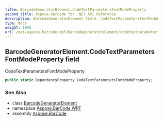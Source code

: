 ```yaml
---
title: BarcodeGeneratorElement.CodeTextParametersFontModeProperty
second_title: Aspose.BarCode for .NET API Reference
description: BarcodeGeneratorElement field. CodeTextParametersFontModeProperty
type: docs
weight: 1950
url: /net/aspose.barcode.wpf/barcodegeneratorelement/codetextparametersfontmodeproperty/
---
```

## BarcodeGeneratorElement.CodeTextParametersFontModeProperty field

CodeTextParametersFontModeProperty

```csharp
public static DependencyProperty CodeTextParametersFontModeProperty;
```

### See Also

* class [BarcodeGeneratorElement](../)
* namespace [Aspose.BarCode.WPF](../../../aspose.barcode.wpf/)
* assembly [Aspose.BarCode](../../../)


